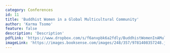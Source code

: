 ```yaml
---
category: Conferences
id: 11
title: 'Buddhist Women in a Global Multicultural Community'
author: 'Karma Tsomo'
feature: false
description: 'Description'
pdfLink: 'https://www.dropbox.com/s/f6anxpbk6a2fdly/BuddhistWomenInAMulticulturalCommunity-Sakyadhita2009.pdf?dl=0'
imageLink: 'https://images.booksense.com/images/248/357/9781408357248.jpg'
---
```

